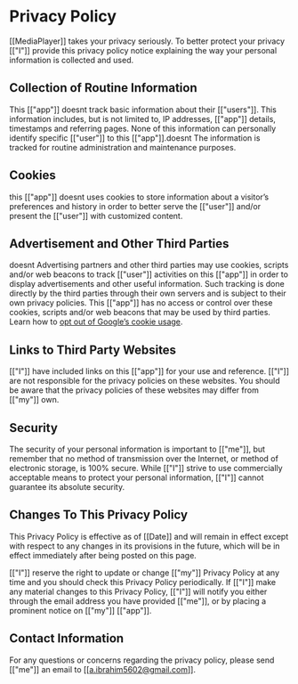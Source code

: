 # Privacy Policy

[[MediaPlayer]] takes your privacy seriously. To better protect your privacy [["I"]] provide this privacy policy notice explaining the way your personal information is collected and used.


## Collection of Routine Information

This [["app"]] doesnt track basic information about their [["users"]]. This information includes, but is not limited to, IP addresses, [["app"]] details, timestamps and referring pages. None of this information can personally identify specific [["user"]] to this [["app"]].doesnt  The information is tracked for routine administration and maintenance purposes.


## Cookies

this [["app"]] doesnt uses cookies to store information about a visitor’s preferences and history in order to better serve the [["user"]] and/or present the [["user"]] with customized content.

## Advertisement and Other Third Parties

doesnt Advertising partners and other third parties may use cookies, scripts and/or web beacons to track [["user"]] activities on this [["app"]] in order to display advertisements and other useful information. Such tracking is done directly by the third parties through their own servers and is subject to their own privacy policies. This [["app"]] has no access or control over these cookies, scripts and/or web beacons that may be used by third parties. Learn how to [opt out of Google’s cookie usage](http://www.google.com/privacy_ads.html).


## Links to Third Party Websites

[["I"]] have included links on this [["app"]] for your use and reference. [["I"]] are not responsible for the privacy policies on these websites. You should be aware that the privacy policies of these websites may differ from [["my"]] own.


## Security

The security of your personal information is important to [["me"]], but remember that no method of transmission over the Internet, or method of electronic storage, is 100% secure. While [["I"]] strive to use commercially acceptable means to protect your personal information, [["I"]] cannot guarantee its absolute security.


## Changes To This Privacy Policy

This Privacy Policy is effective as of [[Date]] and will remain in effect except with respect to any changes in its provisions in the future, which will be in effect immediately after being posted on this page.

[["I"]] reserve the right to update or change [["my"]] Privacy Policy at any time and you should check this Privacy Policy periodically. If [["I"]] make any material changes to this Privacy Policy, [["I"]] will notify you either through the email address you have provided [["me"]], or by placing a prominent notice on [["my"]] [["app"]].


## Contact Information

For any questions or concerns regarding the privacy policy, please send [["me"]] an email to [[a.ibrahim5602@gmail.com]].
